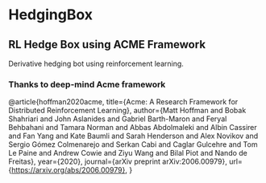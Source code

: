 # HedgingBox

## RL Hedge Box using ACME Framework

Derivative hedging bot using reinforcement learning.

### Thanks to **deep-mind Acme** framework

@article{hoffman2020acme,
title={Acme: A Research Framework for Distributed Reinforcement Learning},
author={Matt Hoffman and Bobak Shahriari and John Aslanides and Gabriel
Barth-Maron and Feryal Behbahani and Tamara Norman and Abbas Abdolmaleki
and Albin Cassirer and Fan Yang and Kate Baumli and Sarah Henderson and
Alex Novikov and Sergio Gómez Colmenarejo and Serkan Cabi and Caglar
Gulcehre and Tom Le Paine and Andrew Cowie and Ziyu Wang and Bilal Piot
and Nando de Freitas},
year={2020},
journal={arXiv preprint arXiv:2006.00979},
url={https://arxiv.org/abs/2006.00979},
}
